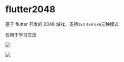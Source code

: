 # flutter2048

基于 flutter 开发的 2048 游戏，支持`3x3` `4x4` `6x6`三种模式

仅用于学习交流

![](https://upspic.oss-cn-beijing.aliyuncs.com/2019-06-25-022542.jpg)

![](https://upspic.oss-cn-beijing.aliyuncs.com/2019-06-25-022602.jpg)
